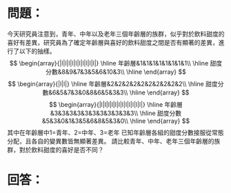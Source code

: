 # 問題：
今天研究員注意到，青年、中年以及老年三個年齡層的族群，似乎對於飲料甜度的喜好有差異，研究員為了確定年齡層與喜好的飲料甜度之間是否有顯著的差異，進行了以下的抽樣。
$$
\begin{array}{|l|l|l|l|l|l|l|l|l|l|}
\hline
年齡層&1&1&1&1&1&1&1&1\\
\hline
甜度分數&8&9&7&3&5&6&10&3\\
\hline
\end{array}
$$
$$
\begin{array}{|l|l|}
\hline
年齡層&2&2&2&2&2&2&2&2&2&2\\
\hline
甜度分數&6&5&7&3&0&8&6&5&3&3\\
\hline
\end{array}
$$
$$
\begin{array}{|l|l|l|l|l|l|l|l|l|l|l|l|}
\hline
年齡層&3&3&3&3&3&3&3&3&3&3&3\\
\hline
甜度分數&5&3&0&1&3&5&6&8&5&3&0\\
\hline
\end{array}
$$
其中在年齡層中1=青年、2=中年、3=老年
已知年齡層各組的甜度分數接服從常態分配，且各自的變異數皆無顯著差異。
請比較青年、中年、老年三個年齡層的族群，對於飲料甜度的喜好是否不同？
# 回答：
